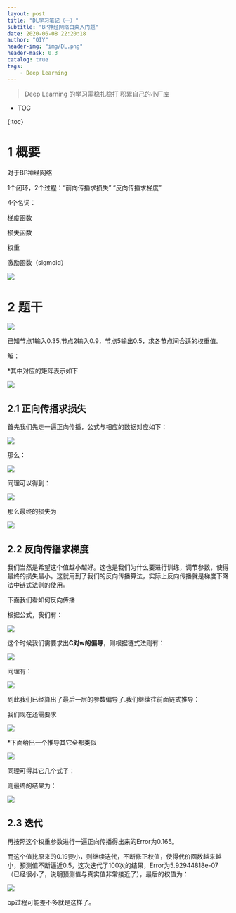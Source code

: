 ```yaml
---
layout: post
title: "DL学习笔记（一）"
subtitle: "BP神经网络白菜入门题"
date: 2020-06-08 22:20:18
author: "QIY"
header-img: "img/DL.png"
header-mask: 0.3
catalog: true
tags:
    - Deep Learning
---
```



> Deep Learning 的学习需稳扎稳打 积累自己的小厂库

* TOC

{:toc}

# 1 概要

对于BP神经网络

1个闭环，2个过程：“前向传播求损失” “反向传播求梯度”

4个名词：

梯度函数

损失函数

权重

激励函数（sigmoid）

![](/img/in-post/200608_BP/c2f434344644e5abc478244fa8edadc1.png)

# 2 题干

![](/img/in-post/200608_BP/5cb3a589bdeaa8acaafa3c16bb7ff3af.png)

已知节点1输入0.35,节点2输入0.9，节点5输出0.5，求各节点间合适的权重值。

解：

\*其中对应的矩阵表示如下

![](/img/in-post/200608_BP/4ef5c9ecd0bad7083d9a4c109117086c.jpg)

## 2.1 正向传播求损失

首先我们先走一遍正向传播，公式与相应的数据对应如下：

![](/img/in-post/200608_BP/3dfc99a7a4ef297a593a740d8c93a486.png)

那么：

![](/img/in-post/200608_BP/350a961eba6872a6fdf9d25d5cd6c64a.png)

同理可以得到：

![](/img/in-post/200608_BP/b2d73b10501116e86707fbde95638af0.png)

那么最终的损失为

![](/img/in-post/200608_BP/a83dfaaac5d410774fad5b3793c566b3.jpg)

## 2.2 反向传播求梯度

我们当然是希望这个值越小越好。这也是我们为什么要进行训练，调节参数，使得最终的损失最小。这就用到了我们的反向传播算法，实际上反向传播就是梯度下降法中链式法则的使用。

下面我们看如何反向传播

根据公式，我们有：

![](/img/in-post/200608_BP/09630b20d5fabc1983707dff1781f059.png)

这个时候我们需要求出**C对w的偏导**，则根据链式法则有：

![](/img/in-post/200608_BP/d87a13085e8fa2d4302d47bb1cefb391.png)

同理有：

![](/img/in-post/200608_BP/9c82d0a2435b916e011f23f3869a1a2f.png)

到此我们已经算出了最后一层的参数偏导了.我们继续往前面链式推导：

我们现在还需要求

![](/img/in-post/200608_BP/54eb2c4b6348ebca2e055d71b90cd25b.jpg)

\*下面给出一个推导其它全都类似

![](/img/in-post/200608_BP/b7fa6c26864b7d4228a34a57b890fb62.png)

同理可得其它几个式子：

则最终的结果为：

![](/img/in-post/200608_BP/5a62b499d7173bb4e0355bd43b6b3a1c.png)

## 2.3 迭代

再按照这个权重参数进行一遍正向传播得出来的Error为0.165。

而这个值比原来的0.19要小，则继续迭代，不断修正权值，使得代价函数越来越小，预测值不断逼近0.5，这次迭代了100次的结果，Error为5.92944818e-07（已经很小了，说明预测值与真实值非常接近了），最后的权值为：

![](/img/in-post/200608_BP/f498d477793f0c82cd6da7dc605e9e68.png)

bp过程可能差不多就是这样了。
